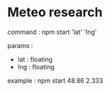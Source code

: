# Meteo research

command : npm start 'lat' 'lng'

params : 
- lat : floating
- lng : floating

example : npm start 48.86 2.333

